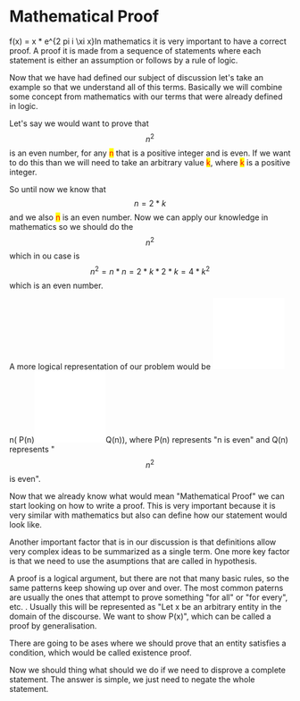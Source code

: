 # Mathematical Proof

f(x) = x \* e^{2 pi i \xi x}In mathematics it is very important to have a correct proof. A proof it is made from a sequence of statements where each statement is either an assumption or follows by a rule of logic.&#x20;

Now that we have had defined our subject of discussion let's take an example so that we understand all of this terms. Basically we will combine some concept from mathematics with our terms that were already defined in logic.

Let's say we would want to prove that $$n^2$$ is an even number, for any <mark style="color:red;">n</mark> that is a positive integer and is even. If we want to do this than we will need to take an arbitrary value <mark style="color:red;">k</mark>, where <mark style="color:red;">k</mark> is a positive integer.

So until now we know that $$n=2*k$$ and we also <mark style="color:red;">n</mark> is an even number. Now we can apply our knowledge in mathematics so we should do the $$n^2$$ which in ou case is $$n^2=n*n=2*k*2*k=4*k^2$$ which is an even number.

A more logical representation of our problem would be <img src="../../.gitbook/assets/FORALL.png" alt="" data-size="line"> n( P(n)<img src="../../.gitbook/assets/IMPLIES.png" alt="" data-size="line">Q(n)), where P(n) represents "n is even" and Q(n) represents "$$n^2$$ is even".



Now that we already know what would mean "Mathematical Proof" we can start looking on how to write a proof. This is very important because it is very similar with mathematics but also can define how our statement would look like.

Another important factor that is in our discussion is that definitions allow very complex ideas to be summarized as a single term. One more key factor is that we need to use the asumptions that are called in hypothesis.

A proof is a logical argument, but there are not that many basic rules, so the same patterns keep showing up over and over. The most common paterns are usually the ones that attempt to prove something "for all" or "for every", etc. . Usually this will be represented as "Let x be an arbitrary entity in the domain of the discourse. We want to show P(x)", which can be called a proof by generalisation.&#x20;

There are going to be ases where we should prove that an entity satisfies a condition, which would be called existence proof.&#x20;

Now we should thing what should we do if we need to disprove a complete statement. The answer is simple, we just need to negate the whole statement.
